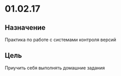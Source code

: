 # 01.02.17
<h2>Назначение</h2>
<p>Практика по работе с системами контроля версий</p>
<h2>Цель</h2> 
<p>Приучить себя выполнять домашние задания<p>
